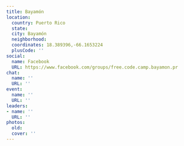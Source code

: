 ```yaml
---
title: Bayamón
location:
  country: Puerto Rico
  state: 
  city: Bayamón
  neighborhood: 
  coordinates: 18.389396,-66.1653224
  plusCode: ''
social:
  name: Facebook
  URL: https://www.facebook.com/groups/free.code.camp.bayamon.pr
chat:
  name: ''
  URL: ''
event:
  name: ''
  URL: ''
leaders:
- name: ''
  URL: ''
photos:
  old: 
  cover: ''
---
```

